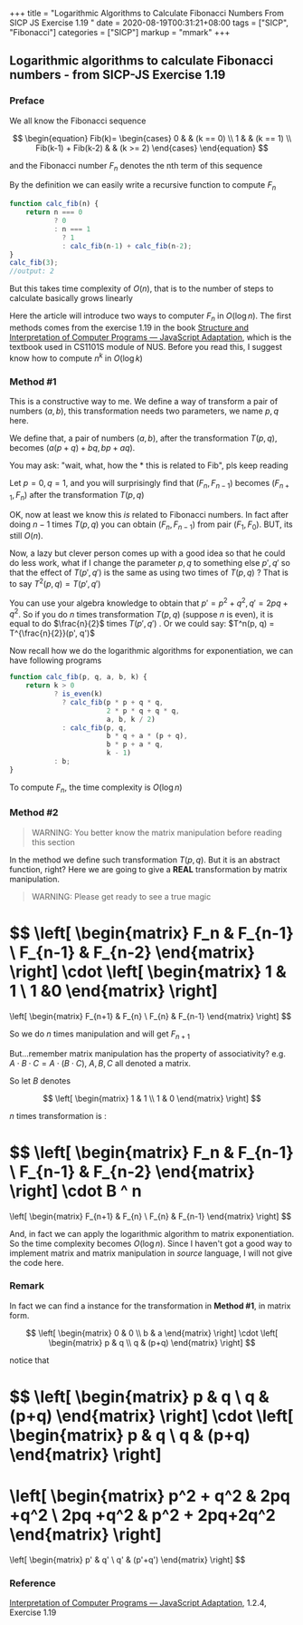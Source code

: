 +++
title = "Logarithmic Algorithms to Calculate Fibonacci Numbers From SICP JS Exercise 1.19 "
date = 2020-08-19T00:31:21+08:00
tags = ["SICP", "Fibonacci"]
categories = ["SICP"]
markup = "mmark"
+++

## Logarithmic algorithms to calculate Fibonacci numbers - from SICP-JS Exercise 1.19

### Preface

We all know the Fibonacci sequence

$$
\begin{equation}
Fib(k)= 
\begin{cases}
0 & & (k == 0) \\
1 & & (k == 1) \\
Fib(k-1) + Fib(k-2) & & (k >= 2) 
\end{cases}
\end{equation}
$$

and the Fibonacci number $F_n$ denotes the nth term of this sequence

By the definition we can easily write a recursive function to compute $F_n$

```javascript
function calc_fib(n) {
	return n === 0
	       ? 0
	       : n === 1
	         ? 1
	         : calc_fib(n-1) + calc_fib(n-2);
}
calc_fib(3);
//output: 2
```

But this takes time complexity of $O(n)$, that is to the number of steps to calculate basically grows linearly

Here the article will introduce two ways to computer $F_n$ in $O(\log n)$. The first methods comes from the exercise 1.19 in the book [Structure and Interpretation of Computer Programs — JavaScript Adaptation](https://source-academy.github.io/sicp/index.html), which is the textbook used in CS1101S module of NUS. Before you read this, I suggest know how to compute $n^k$ in $O(\log k)$



### Method #1

This is a constructive way to me. We define a way of transform a pair of numbers $(a, b)$, this transformation needs two parameters, we name $p, q$ here. 

We define that, a pair of numbers $(a,b)$, after the transformation $T(p, q)$, becomes $(a(p + q) + bq, bp + aq)$. 

You may ask: "wait, what, how the * this is related to Fib", pls keep reading

Let $p =0, q = 1$, and you will surprisingly find that $(F_{n}, F_{n-1})$ becomes $(F_{n+1}, F_n)$ after the transformation $T(p,q)$

OK, now at least we know this _is_ related to Fibonacci numbers. In fact after doing $n-1$ times $T(p, q)$ you can obtain $(F_n, F_{n-1})$ from pair $(F_1, F_0)$. BUT, its still $O(n)$.

Now, a lazy but clever person comes up with a good idea so that he could do less work, what if I change the parameter $p, q$ to something else $p', q'$ so that the effect of $T(p', q')$ is the same as using two times of $T(p, q)$ ? That is to say $T^2(p, q) = T(p', q')$

You can use your algebra knowledge to obtain that $p' = p^2 + q^2, q' = 2pq + q^2$.  So if you do $n$ times transformation $T(p, q)$ (suppose $n$ is even), it is equal to do $\frac{n}{2}$ times $T(p', q')$ . Or we could say: $T^n(p, q) = T^{\frac{n}{2}}(p', q')$

Now recall how we do the logarithmic algorithms for exponentiation, we can have following programs

```javascript
function calc_fib(p, q, a, b, k) {
	return k > 0 
	       ? is_even(k)
	         ? calc_fib(p * p + q * q, 
                        2 * p * q + q * q, 
                        a, b, k / 2)
	         : calc_fib(p, q, 
                        b * q + a * (p + q), 
                        b * p + a * q, 
                        k - 1)
	       : b;
}
```

To compute $F_n$, the time complexity is $O(\log n)$



### Method #2

> WARNING: You better know the matrix manipulation before reading this section

 In the method we define such transformation $T(p, q)$. But it is an abstract function, right? Here we are going to give a **REAL** transformation by matrix manipulation.

> WARNING: Please get ready to see a true magic

$$
\left[
\begin{matrix}
F_n & F_{n-1} \\
F_{n-1} & F_{n-2}
\end{matrix}
\right]
\cdot
\left[
\begin{matrix}
1 & 1 \\
1 &0
\end{matrix}
\right]
= 
\left[
\begin{matrix}
F_{n+1} & F_{n} \\
F_{n} & F_{n-1}
\end{matrix}
\right]
$$

So we do $n$  times manipulation and will get $F_{n+1}$

But...remember matrix manipulation has the property of associativity? e.g. $A \cdot B \cdot C = A \cdot (B \cdot C)$, $A, B, C$ all denoted a matrix.

So let $B$ denotes 

$$
\left[
\begin{matrix}
1 & 1 \\
1 & 0
\end{matrix}
\right]
$$

$n$ times transformation is :

$$
\left[
\begin{matrix}
F_n & F_{n-1} \\
F_{n-1} & F_{n-2}
\end{matrix}
\right]
\cdot
B ^ n
= 
\left[
\begin{matrix}
F_{n+1} & F_{n} \\
F_{n} & F_{n-1}
\end{matrix}
\right]
$$

And, in fact we can apply the logarithmic algorithm to matrix exponentiation. So the time complexity becomes $O(\log n)$. Since I haven't got a good way to implement matrix and matrix manipulation in _source_ language, I will not give the code here. 



### Remark

In fact we can find a instance for the transformation in **Method #1**, in matrix form.

$$
\left[
 \begin{matrix}
       0 & 0 \\
       b & a 
\end{matrix}
\right]
\cdot
\left[
\begin{matrix}
       p & q \\
       q & (p+q) 
\end{matrix}
\right]
$$

notice that

$$
\left[
\begin{matrix}
       p & q \\
       q & (p+q) 
\end{matrix}
\right]
\cdot
\left[
\begin{matrix}
       p & q \\
       q & (p+q) 
\end{matrix}
\right]
= 
\left[
\begin{matrix}
       p^2 + q^2 & 2pq +q^2 \\
       2pq +q^2 & p^2 + 2pq+2q^2
\end{matrix}
\right]
=
\left[
\begin{matrix}
       p' & q' \\
       q' & (p'+q') 
\end{matrix}
\right]
$$


 ### Reference

[Interpretation of Computer Programs — JavaScript Adaptation](https://source-academy.github.io/sicp/index.html), 1.2.4, Exercise 1.19





 